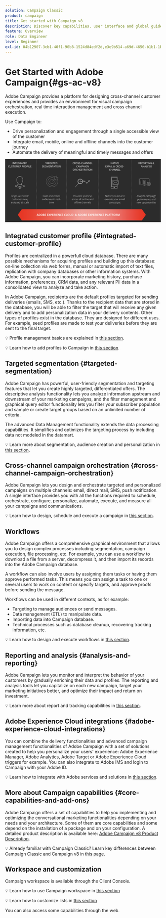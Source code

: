 ```yaml
---
solution: Campaign Classic
product: campaign
title: Get started with Campaign v8
description: Discover key capabilities, user interface and global guidelines
feature: Overview
role: Data Engineer
level: Beginner
exl-id: 04b12907-3cb1-40f1-90b8-1524d84edf2d,e3e9b514-a69d-4650-b1b1-1b76b4f3d63f
---
```

# Get Started with Adobe Campaign{#gs-ac-v8}

Adobe Campaign provides a platform for designing cross-channel customer experiences and provides an environment for visual campaign orchestration, real time interaction management and cross channel execution.

Use Campaign to:

* Drive personalization and engagement through a single accessible view of the customer
* Integrate email, mobile, online and offline channels into the customer journey
* Automate the delivery of meaningful and timely messages and offers

![](assets/ac-capabilities.png) 

## Integrated customer profile {#integrated-customer-profile}

Profiles are centralized in a powerfull cloud database. There are many possible mechanisms for acquiring profiles and building up this database: on-line collection via web forms, manual or automatic import of text files, replication with company databases or other information systems. With Adobe Campaign, you can incorporate marketing history, purchase information, preferences, CRM data, and any relevant PII data in a consolidated view to analyze and take action.

In Adobe Campaign, recipients are the default profiles targeted for sending deliveries (emails, SMS, etc.). Thanks to the recipient data that are stored in the database, you will be able to filter the target that will receive any given delivery and to add personalization data in your delivery contents. Other types of profiles exist in the database. They are designed for different uses. For example, seed profiles are made to test your deliveries before they are sent to the final target.

:bulb: Profile management basics are explained in [this section](audiences.md).

:bulb: Learn how to add profiles to Campaign in [this section](import.md).


## Targeted segmentation {#targeted-segmentation}

Adobe Campaign has powerful, user-friendly segmentation and targeting features that let you create highly targeted, differentiated offers. The descriptive analysis functionality lets you analyze information upstream and downstream of your marketing campaigns, and the filter management and graphical query editor functionality lets you filter your subscriber population and sample or create target groups based on an unlimited number of criteria. 

The advanced Data Management functionality extends the data processing capabilities. It simplifies and optimizes the targeting process by including data not modeled in the datamart. 

:bulb: Learn more about segmentation, audience creation and personalization in [this section](audiences.md).

## Cross-channel campaign orchestration {#cross-channel-campaign-orchestration}

Adobe Campaign lets you design and orchestrate targeted and personalized campaigns on multiple channels: email, direct mail, SMS, push notification. A single interface provides you with all the functions required to schedule, orchestrate, configure, personalize, automate, execute, and measure all your campaigns and communications. 

:bulb: Learn how to design, schedule and execute a campaign in [this section](campaigns.md).

## Workflows

Adobe Campaign offers a comprehensive graphical environment that allows you to design complex processes including segmentation, campaign execution, file processing, etc. For example, you can use a workflow to download a file from a server, decompress it, and then import its records into the Adobe Campaign database.

A workflow can also involve users by assigning them tasks or having them approve performed tasks. This means you can assign a task to one or several users to work on content or specify targets, and approve proofs before sending the message.

Workflows can be used in different contexts, as for example:

* Targeting to manage audiences or send messages.
* Data management (ETL) to manipulate data.
* Importing data into Campaign database.
* Technical processes such as database cleanup, recovering tracking information, etc.

:bulb: Learn how to design and execute workflows in [this section](../config/workflows.md).

## Reporting and analysis {#analysis-and-reporting}

Adobe Campaign lets you monitor and interpret the behavior of your customers by gradually enriching their data and profiles. The reporting and analysis tools let you capitalize on each new campaign, target your marketing initiatives better, and optimize their impact and return on investment. 

:bulb:  Learn more about report and tracking capabilities in [this section](reporting.md).

## Adobe Experience Cloud integrations {#adobe-experience-cloud-integrations}

You can combine the delivery functionalities and advanced campaign management functionalities of Adobe Campaign with a set of solutions created to help you personalize your users' experience: Adobe Experience Manager, Adobe Analytics, Adobe Target or Adobe Experience Cloud triggers for example. You can also integrate to Adobe IMS and login to Campaign with your Adobe ID. 

:bulb: Learn how to integrate with Adobe services and solutions in [this section](../connect/integration.md).

## More about Campaign capabilities {#core-capabilities-and-add-ons}

Adobe Campaign offers a set of capabilities to help you implementing and optimizing the conversational marketing functionalities depending on your needs and your architecture. Some of them are core capabilities and some depend on the installation of a package and on your configuration. A detailed product description is available here: [Adobe Campaign v8 Product Description](https://helpx.adobe.com/legal/product-descriptions/adobe-campaign-classic---product-description.html).

:bulb: Already familiar with Campaign Classic? Learn key differences between Campaign Classic and Campaign v8 in [this page](capability-matrix.md).

## Workspace and customization

Campaign workspace is available through the Client Console. 

:bulb:  Learn how to use Campaign workspace in [this section](https://experienceleague.adobe.com/docs/campaign-classic/using/getting-started/starting-with-adobe-campaign/campaign-workspace/adobe-campaign-workspace.html)

:bulb:  Learn how to customize lists in [this section](https://experienceleague.adobe.com/docs/campaign-classic/using/getting-started/starting-with-adobe-campaign/campaign-workspace/adobe-campaign-ui-lists.html)

You can also access some capabilities through the web. 


